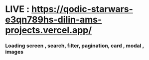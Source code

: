# LIVE : https://qodic-starwars-e3qn789hs-dilin-ams-projects.vercel.app/

### Loading screen , search, filter, pagination, card , modal , images 
